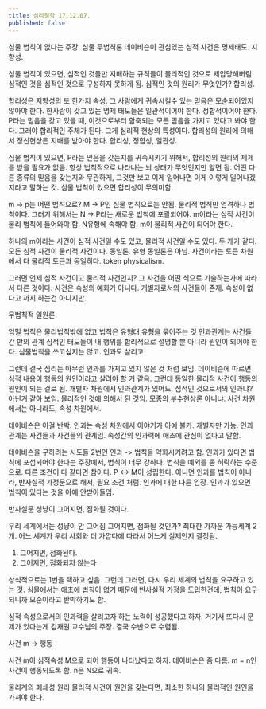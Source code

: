 ```yaml
---
title: 심리철학 17.12.07.
published: false
---
```


심물 법칙이 없다는 주장. 심물 무법칙론
데이비슨이 관심있는 심적 사건은 명제태도. 지향성.

심물 법칙이 있으면, 심적인 것들만 지배하는 규칙들이 물리적인 것으로 제압당해버림
심적인 것을 심적인 것으로 구성하지 못하게 됨.
심적인 것의 원리가 무엇인가? 합리성.

합리성은 지향성의 또 한가지 속성.
그 사람에게 귀속시킬수 있는 믿음은 모순되어있지 않아야 한다. 한사람이 갖고 있는 명제 태도들은 일관적이어야 한다. 정합적이어야 한다. P라는 믿음을 갖고 있을 때, 이것으로부터 함축되는 모든 믿음을 가지고 있다고 봐야 한다. 그래야 합리적인 주체가 된다. 그게 심리적 현상의 특성이다. 합리성의 원리에 의해서 정신현상은 지배를 받아야 한다. 합리성, 정합성, 일관성.

심물 법칙이 있으면, P라는 믿음을 갖는지를 귀속시키기 위해서, 합리성의 원리의 제제를 받을 필요가 없음. 항상 법칙적으로 나타나는 뇌 상태가 무엇인지만 알면 됨. 어떤 다른 종류의 믿음을 갖는지와 무관하게, 그것만 보고 이게 일어나면 이게 이렇게 일어나겠지라고 말하는 것. 심물 법칙이 있으면 합리성이 무의미함.

m -> p는 어떤 법칙으로? M -> P인 심물 법칙으로는 안됨.
물리적 법칙만 엄격하나 법칙이다.
그러기 위해서는 N -> P라는 새로운 법칙에 포괄되어야.
m이라는 심적 사건이 물리 법칙에 들어와야 함. N유형에 속해야 함.
m이 물리적 사건이 되어야 한다.

하나의 m이라는 사건이 심적 사건일 수도 있고, 물리적 사건일 수도 있다. 두 개가 같다. 모든 심적 사건이 물리적 사건이다. 동일론. 유형 동일론은 아님. 사건이라는 토큰 차원에서 다 물리적 토큰과 동일히다. token physicalism.

그러면 언제 심적 사건이고 물리적 사건인지? 그 사건을 어떤 식으로 기술하는가에 따라서 다른 것이다.
사건은 속성의 예화가 아니다. 개별자로서의 사건들이 존재. 속성이 없다고 까지 하는건 아니지만.

무법칙적 일원론.

엄밀 법칙은 물리법칙밖에 없고
법칙은 유형대 유형을 묶어주는 것
인과관계는 사건들 간 만의 관계
심적인 태도들이 내 행위를 합리적으로 설명할 뿐 아니라 원인이 되어야 한다.
심물법칙을 쓰고싶지는 않고.
인과도 살리고

그런데 결국 심리는 아무런 인과를 가지고 있지 않은 것 처럼 보임. 데이비슨에 따르면 심적 내용이 행동의 원인이라고 살려야 할 거 같음. 그런데 동일한 물리적 사건이 행동의 원인이 되는 걸로 됨. 개별자 차원에서 인과관계가 있어도, 심적인 것으로서의 인과냐? 아닌거 같아 보임. 물리적인 것에 의해서 된 것임.
모종의 부수현상론 아니냐. 사건 차원에서는 아니라도, 속성 차원에서.

데이비슨은 이걸 반박. 인과는 속성 차원에서 이야기가 아예 불가. 개별자만 가능. 인과 관계는 사건들과 사건들의 관계임. 속성간의 인과력에 애초에 관심이 없다고 말함.


데이비슨을 구하려는 시도들
2번인 인과 -> 법칙을 약화시키려고 함.
인과가 있다면 법칙에 포섭되어야 한다는 주장에서, 법칙이 너무 강하다.
법칙을 예외를 좀 허락하는 수준으로. 다른 조건이 다 같다면 참이다. P <-> M이 성립한다.
아니면 인과를 법칙이 아니라, 반사실적 가정문으로 해서, 필요 조건 처럼. 인과에 대한 다른 입장. 인과가 있으면 법칙이 있다는 것을 아예 안받아들임.

반사실문
성냥이 그어지면, 점화될 것이다.

우리 세계에서는 성냥이 안 그어짐
그어지면, 점화될 것인가? 최대한 가까운 가능세계 2개. 어느 세계가 우리 사회와 더 가깝다에 따라서 어느게 실제인지 결정됨.
1) 그어지면, 점화된다.
2) 그어지면, 점화되지 않는다

상식적으로는 1번을 택하고 싶음. 그런데 그러면, 다시 우리 세계의 법칙을 요구하고 있는 것.
심물에서는 애초에 법칙이 없기 때문에 반사실적 가정을 도입한건데, 법칙이 요구되니까 모순이라고 반박하기도 함.



심적 속성으로서의 인과력을 살리고자 하는 노력이 성공했다고 하자.
거기서 또다시 문제가 있다는게 김재권 교수님의 주장.
결국 수반으로 수렴됨.

사건 m -> 행동

사건 m이 심적속성 M으로 되어 행동이 나타났다고 하자.
데이비슨은 좀 다름. m = n인 사건이 행동되도록 함. n은 N으로 귀속.

물리계의 폐쇄성 원리
물리적 사건이 원인을 갖는다면, 최소한 하나의 물리적인 원인을 가져야 한다.

